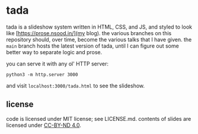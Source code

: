 # tada

tada is a slideshow system written in HTML, CSS, and JS, and styled to look like [https://prose.nsood.in/](my blog). the various branches on this repository should, over time, become the various talks that I have given. the `main` branch hosts the latest version of tada, until I can figure out some better way to separate logic and prose.

you can serve it with any ol' HTTP server:

```
python3 -m http.server 3000
```

and visit `localhost:3000/tada.html` to see the slideshow.

## license

code is licensed under MIT license; see LICENSE.md. contents of slides are licensed under [CC-BY-ND 4.0](https://creativecommons.org/licenses/by-nd/4.0/).